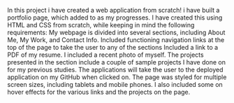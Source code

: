 In this project i have created a web application from scratch! i have built a portfolio page, which added to as my progresses. 
I have created this using HTML and CSS from scratch, while keeping in mind the following requirements:
My webpage is divided into several sections, including About Me, My Work, and Contact Info. 
Included functioning navigation links at the top of the page to take the user to any of the sections Included a link to a PDF of my resume.
I included a recent photo of myself. The projects presented in the section include a couple of sample projects I have done on for my previous studies.
The applications will take the user to the deployed application on my GitHub when clicked on. The page was styled for multiple screen sizes, including tablets and mobile phones. 
I also included some on hover effects for the various links and the projects on the page.

